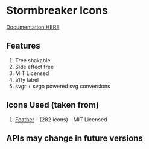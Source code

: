 # Stormbreaker Icons

[Documentation HERE](https://stormbreaker-icons.netlify.com/)

## Features

1. Tree shakable
2. Side effect free
3. MIT Licensed
4. a11y label
5. svgr + svgo powered svg conversions

## Icons Used (taken from)

1. [Feather](https://feathericons.com) - (282 icons) - MIT Licensed

## APIs may change in future versions
